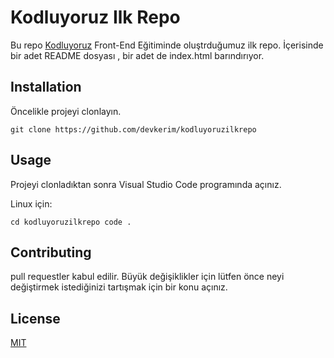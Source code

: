 # Kodluyoruz Ilk Repo
Bu repo [Kodluyoruz](https://kodluyoruz.org/tr/kodluyoruz/) Front-End Eğitiminde oluştrduğumuz ilk repo. İçerisinde bir adet README dosyası , bir adet de index.html barındırıyor.

## Installation 

Öncelikle projeyi clonlayın.

```
git clone https://github.com/devkerim/kodluyoruzilkrepo
```

## Usage

Projeyi clonladıktan sonra Visual Studio Code programında açınız.

Linux için:

```
cd kodluyoruzilkrepo code .
```



## Contributing


pull requestler kabul edilir. Büyük değişiklikler için lütfen önce neyi değiştirmek istediğinizi tartışmak için bir konu açınız.

## License
[MIT](https://github.com/git/git-scm.com/blob/main/MIT-LICENSE.txt)



